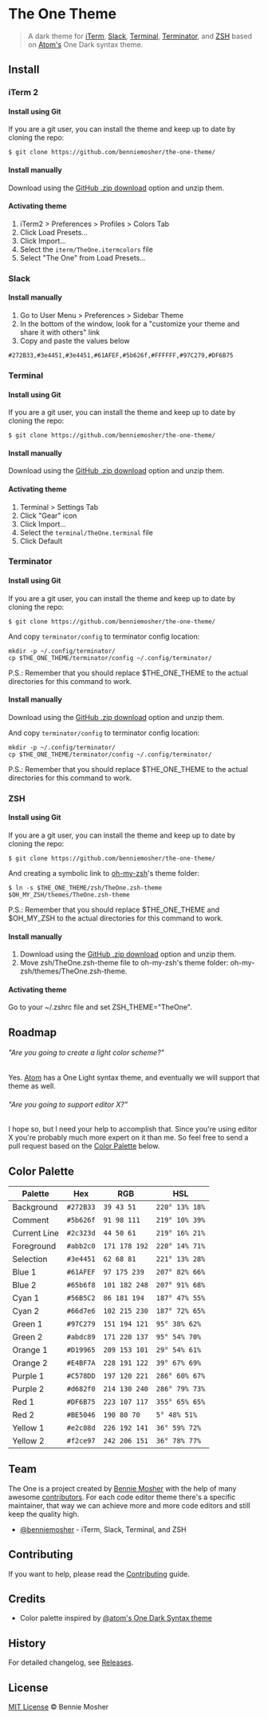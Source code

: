 # The One Theme

> A dark theme for [iTerm](http://www.iterm2.com/), [Slack](http://slack.com/), [Terminal](https://en.wikipedia.org/wiki/Terminal_%28OS_X%29), [Terminator](http://gnometerminator.blogspot.com/p/introduction.html), and [ZSH](http://www.zsh.org/) based on [Atom's](http://atom.io/) One Dark syntax theme.

## Install

### iTerm 2

#### Install using Git

If you are a git user, you can install the theme and keep up to date by cloning the repo:

```
$ git clone https://github.com/benniemosher/the-one-theme/
```

#### Install manually

Download using the [GitHub .zip download](https://github.com/benniemosher/the-one-theme/archive/master.zip) option and unzip them.

#### Activating theme

1. iTerm2 > Preferences > Profiles > Colors Tab
1. Click Load Presets...
1. Click Import...
1. Select the `iterm/TheOne.itermcolors` file
1. Select "The One" from Load Presets...

### Slack

#### Install manually

1. Go to User Menu > Preferences > Sidebar Theme
1. In the bottom of the window, look for a "customize your theme and share it with others" link
1. Copy and paste the values below

```
#272B33,#3e4451,#3e4451,#61AFEF,#5b626f,#FFFFFF,#97C279,#DF6B75
```

### Terminal

#### Install using Git

If you are a git user, you can install the theme and keep up to date by cloning the repo:

```
$ git clone https://github.com/benniemosher/the-one-theme/
```

#### Install manually

Download using the [GitHub .zip download](https://github.com/benniemosher/the-one-theme/archive/master.zip) option and unzip them.

#### Activating theme

1. Terminal > Settings Tab
1. Click "Gear" icon
1. Click Import...
1. Select the `terminal/TheOne.terminal` file
1. Click Default

### Terminator

#### Install using Git

If you are a git user, you can install the theme and keep up to date by cloning the repo:

```
$ git clone https://github.com/benniemosher/the-one-theme/
```

And copy `terminator/config` to terminator config location:

```
mkdir -p ~/.config/terminator/
cp $THE_ONE_THEME/terminator/config ~/.config/terminator/
```

P.S.: Remember that you should replace $THE_ONE_THEME to the actual directories for this command to work.

#### Install manually

Download using the [GitHub .zip download](https://github.com/benniemosher/the-one-theme/archive/master.zip) option and unzip them.

And copy `terminator/config` to terminator config location:

```
mkdir -p ~/.config/terminator/
cp $THE_ONE_THEME/terminator/config ~/.config/terminator/
```

P.S.: Remember that you should replace $THE_ONE_THEME to the actual directories for this command to work.


### ZSH

#### Install using Git

If you are a git user, you can install the theme and keep up to date by cloning the repo:

```
$ git clone https://github.com/benniemosher/the-one-theme/
```

And creating a symbolic link to [oh-my-zsh](https://github.com/robbyrussell/oh-my-zsh/)'s theme folder:

```
$ ln -s $THE_ONE_THEME/zsh/TheOne.zsh-theme $OH_MY_ZSH/themes/TheOne.zsh-theme
```

P.S.: Remember that you should replace $THE_ONE_THEME and $OH_MY_ZSH to the actual directories for this command to work.

#### Install manually

1. Download using the [GitHub .zip download](https://github.com/benniemosher/the-one-theme/archive/master.zip) option and unzip them.
1. Move zsh/TheOne.zsh-theme file to oh-my-zsh's theme folder: oh-my-zsh/themes/TheOne.zsh-theme.

#### Activating theme

Go to your ~/.zshrc file and set ZSH_THEME="TheOne".

## Roadmap

###### "Are you going to create a light color scheme?"

Yes. [Atom](http://atom.io/) has a One Light syntax theme, and eventually we will support that theme as well.

###### "Are you going to support editor X?"

I hope so, but I need your help to accomplish that. Since you're using editor X you're probably much more expert on it than me. So feel free to send a pull request based on the [Color Palette](#color-palette) below.

## Color Palette

Palette      | Hex       | RGB           | HSL
---          | ---       | ---           | ---
Background   | `#272B33` | `39 43 51`    | `220° 13% 18%`
Comment      | `#5b626f` | `91 98 111`   | `219° 10% 39%`
Current Line | `#2c323d` | `44 50 61`    | `219° 16% 21%`
Foreground   | `#abb2c0` | `171 178 192` | `220° 14% 71%`
Selection    | `#3e4451` | `62 68 81`    | `221° 13% 28%`
Blue 1       | `#61AFEF` | `97 175 239`  | `207° 82% 66%`
Blue 2       | `#65b6f8` | `101 182 248` | `207° 91% 68%`
Cyan 1       | `#56B5C2` | `86 181 194`  | `187° 47% 55%`
Cyan 2       | `#66d7e6` | `102 215 230` | `187° 72% 65%`
Green 1      | `#97C279` | `151 194 121` | `95° 38% 62%`
Green 2      | `#abdc89` | `171 220 137` | `95° 54% 70%`
Orange 1     | `#D19965` | `209 153 101` | `29° 54% 61%`
Orange 2     | `#E4BF7A` | `228 191 122` | `39° 67% 69%`
Purple 1     | `#C578DD` | `197 120 221` | `286° 60% 67%`
Purple 2     | `#d682f0` | `214 130 240` | `286° 79% 73%`
Red 1        | `#DF6B75` | `223 107 117` | `355° 65% 65%`
Red 2        | `#BE5046` | `190 80 70`   | `5° 48% 51%`
Yellow 1     | `#e2c08d` | `226 192 141` | `36° 59% 72%`
Yellow 2     | `#f2ce97` | `242 206 151` | `36° 78% 77%`

## Team

The One is a project created by [Bennie Mosher](https://github.com/benniemosher/) with the help of many awesome [contributors](https://github.com/benniemosher/the-one-theme/graphs/contributors). For each code editor theme there's a specific maintainer, that way we can achieve more and more code editors and still keep the quality high.

* [@benniemosher](https://github.com/bennieomsher/) - iTerm, Slack, Terminal, and ZSH

## Contributing

If you want to help, please read the [Contributing](https://github.com/benniemosher/the-one-theme/blob/master/CONTRIBUTING.md) guide.

## Credits

* Color palette inspired by [@atom's One Dark Syntax theme](https://github.com/atom/one-dark-syntax)

## History

For detailed changelog, see [Releases](https://github.com/benniemosher/the-one-theme/releases).

## License

[MIT License](http://benniemosher.mit-license.org) © Bennie Mosher
